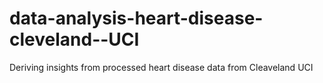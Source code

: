 # data-analysis-heart-disease-cleveland--UCI
Deriving insights from processed heart disease data from Cleaveland UCI
